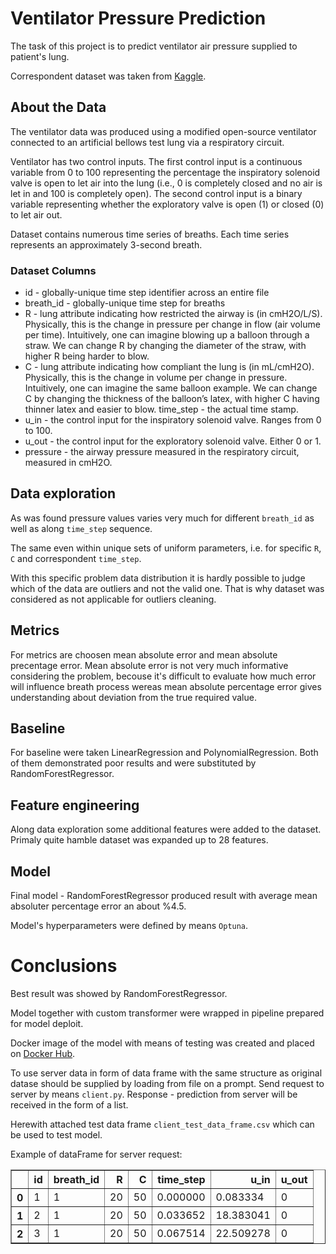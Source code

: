 # Ventilator Pressure Prediction

The task of this project is to predict ventilator air pressure supplied to patient's lung.

Correspondent dataset was taken from [Kaggle](https://www.kaggle.com/competitions/ventilator-pressure-prediction/overview).

## About the Data
The ventilator data was produced using a modified open-source ventilator connected to an artificial bellows test lung via a respiratory circuit. 

Ventilator has two control inputs. The first control input is a continuous variable from 0 to 100 representing the percentage the inspiratory solenoid valve is open to let air into the lung (i.e., 0 is completely closed and no air is let in and 100 is completely open). The second control input is a binary variable representing whether the exploratory valve is open (1) or closed (0) to let air out.

Dataset contains numerous time series of breaths. Each time series represents an approximately 3-second breath. 

### Dataset Columns
* id - globally-unique time step identifier across an entire file
* breath_id - globally-unique time step for breaths
* R - lung attribute indicating how restricted the airway is (in cmH2O/L/S). Physically, this is the change in pressure per change in flow (air volume per time). Intuitively, one can imagine blowing up a balloon through a straw. We can change R by changing the diameter of the straw, with higher R being harder to blow.
* C - lung attribute indicating how compliant the lung is (in mL/cmH2O). Physically, this is the change in volume per change in pressure. Intuitively, one can imagine the same balloon example. We can change C by changing the thickness of the balloon’s latex, with higher C having thinner latex and easier to blow.
time_step - the actual time stamp.
* u_in - the control input for the inspiratory solenoid valve. Ranges from 0 to 100.
* u_out - the control input for the exploratory solenoid valve. Either 0 or 1.
* pressure - the airway pressure measured in the respiratory circuit, measured in cmH2O.

## Data exploration

As was found pressure values varies very much for different `breath_id` as well as along `time_step` sequence.

The same even within unique sets of uniform parameters, i.e. for specific `R`, `C` and correspondent `time_step`.

With this specific problem data distribution it is hardly possible to judge which of the data are outliers and not the valid one. That is why dataset was considered as not applicable for outliers cleaning.

## Metrics

For metrics are choosen mean absolute error and mean absolute precentage error. Mean absolute error is not very much informative considering the problem, becouse it's difficult to evaluate how much error will influence breath process wereas mean absolute percentage error gives understanding about deviation from the true required value.




## Baseline

For baseline were taken LinearRegression and PolynomialRegression. Both of them demonstrated poor results and were substituted by RandomForestRegressor.

## Feature engineering

Along data exploration some additional features were added to the dataset. Primaly quite hamble dataset was expanded up to 28 features.

## Model

Final model - RandomForestRegressor produced result with average mean absoluter percentage error an about %4.5. 

Model's hyperparameters were defined by means `Optuna`.

# Conclusions

Best result was showed by RandomForestRegressor.

Model together with custom transformer were wrapped in pipeline prepared for model deploit. 

Docker image of the model with means of testing was created and placed on [Docker Hub](https://hub.docker.com/repository/docker/squir/web/general). 

To use server data in form of data frame with the same structure as original datase should be supplied by loading from file on a prompt. Send request to server by means `client.py`. Response - prediction from server will be received in the form of a list. 

Herewith attached test data frame `client_test_data_frame.csv` which can be used to test model.

Example of dataFrame for server request:

<div>


    

<table border="1" class="dataframe">
  <thead>
    <tr style="text-align: right;">
      <th></th>
      <th>id</th>
      <th>breath_id</th>
      <th>R</th>
      <th>C</th>
      <th>time_step</th>
      <th>u_in</th>
      <th>u_out</th>
    </tr>
  </thead>
  <tbody>
    <tr>
      <th>0</th>
      <td>1</td>
      <td>1</td>
      <td>20</td>
      <td>50</td>
      <td>0.000000</td>
      <td>0.083334</td>
      <td>0</td>
    </tr>
    <tr>
      <th>1</th>
      <td>2</td>
      <td>1</td>
      <td>20</td>
      <td>50</td>
      <td>0.033652</td>
      <td>18.383041</td>
      <td>0</td>
    </tr>
    <tr>
      <th>2</th>
      <td>3</td>
      <td>1</td>
      <td>20</td>
      <td>50</td>
      <td>0.067514</td>
      <td>22.509278</td>
      <td>0</td>
    </tr>
  </tbody>
</table>
</div>
